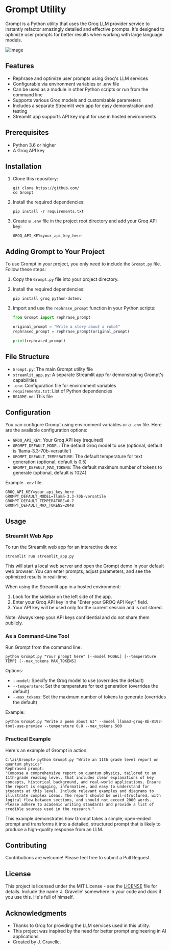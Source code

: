 # Grompt Utility

Grompt is a Python utility that uses the Groq LLM provider service to instantly refactor amazingly detailed and effective prompts. It's designed to optimize user prompts for better results when working with large language models.

![image](https://github.com/user-attachments/assets/42eb1007-0e43-445d-b763-c3aca0da43fd)

## Features

- Rephrase and optimize user prompts using Groq's LLM services
- Configurable via environment variables or .env file
- Can be used as a module in other Python scripts or run from the command line
- Supports various Groq models and customizable parameters
- Includes a separate Streamlit web app for easy demonstration and testing
- Streamlit app supports API key input for use in hosted environments

## Prerequisites

- Python 3.6 or higher
- A Groq API key

## Installation

1. Clone this repository:

   ```
   git clone https://github.com/
   cd Grompt
   ```

2. Install the required dependencies:

   ```
   pip install -r requirements.txt
   ```

3. Create a `.env` file in the project root directory and add your Groq API key:
   ```
   GROQ_API_KEY=your_api_key_here
   ```

## Adding Grompt to Your Project

To use Grompt in your project, you only need to include the `Grompt.py` file. Follow these steps:

1. Copy the `Grompt.py` file into your project directory.
2. Install the required dependencies:
   ```
   pip install groq python-dotenv
   ```
3. Import and use the `rephrase_prompt` function in your Python scripts:

   ```python
   from Grompt import rephrase_prompt

   original_prompt = "Write a story about a robot"
   rephrased_prompt = rephrase_prompt(original_prompt)

   print(rephrased_prompt)
   ```

## File Structure

- `Grompt.py`: The main Grompt utility file
- `streamlit_app.py`: A separate Streamlit app for demonstrating Grompt's capabilities
- `.env`: Configuration file for environment variables
- `requirements.txt`: List of Python dependencies
- `README.md`: This file

## Configuration

You can configure Grompt using environment variables or a `.env` file. Here are the available configuration options:

- `GROQ_API_KEY`: Your Groq API key (required)
- `GROMPT_DEFAULT_MODEL`: The default Groq model to use (optional, default is 'llama-3.3-70b-versatile')
- `GROMPT_DEFAULT_TEMPERATURE`: The default temperature for text generation (optional, default is 0.5)
- `GROMPT_DEFAULT_MAX_TOKENS`: The default maximum number of tokens to generate (optional, default is 1024)

Example `.env` file:

```
GROQ_API_KEY=your_api_key_here
GROMPT_DEFAULT_MODEL=llama-3.3-70b-versatile
GROMPT_DEFAULT_TEMPERATURE=0.7
GROMPT_DEFAULT_MAX_TOKENS=2048
```

## Usage

### Streamlit Web App

To run the Streamlit web app for an interactive demo:

```
streamlit run streamlit_app.py
```

This will start a local web server and open the Grompt demo in your default web browser. You can enter prompts, adjust parameters, and see the optimized results in real-time.

When using the Streamlit app in a hosted environment:

1. Look for the sidebar on the left side of the app.
2. Enter your Groq API key in the "Enter your GROQ API Key:" field.
3. Your API key will be used only for the current session and is not stored.

Note: Always keep your API keys confidential and do not share them publicly.

### As a Command-Line Tool

Run Grompt from the command line:

```
python Grompt.py "Your prompt here" [--model MODEL] [--temperature TEMP] [--max_tokens MAX_TOKENS]
```

Options:

- `--model`: Specify the Groq model to use (overrides the default)
- `--temperature`: Set the temperature for text generation (overrides the default)
- `--max_tokens`: Set the maximum number of tokens to generate (overrides the default)

Example:

```
python Grompt.py "Write a poem about AI" --model llama3-groq-8b-8192-tool-use-preview --temperature 0.8 --max_tokens 500
```

### Practical Example

Here's an example of Grompt in action:

```
C:\ai\Grompt> python Grompt.py "Write an 11th grade level report on quantum physics"
Rephrased prompt:
"Compose a comprehensive report on quantum physics, tailored to an 11th-grade reading level, that includes clear explanations of key concepts, historical background, and real-world applications. Ensure the report is engaging, informative, and easy to understand for students at this level. Include relevant examples and diagrams to illustrate complex ideas. The report should be well-structured, with logical flow between sections, and should not exceed 2000 words. Please adhere to academic writing standards and provide a list of credible sources used in the research."
```

This example demonstrates how Grompt takes a simple, open-ended prompt and transforms it into a detailed, structured prompt that is likely to produce a high-quality response from an LLM.

## Contributing

Contributions are welcome! Please feel free to submit a Pull Request.

## License

This project is licensed under the MIT License - see the [LICENSE](LICENSE) file for details.
Include the name 'J. Gravelle' somewhere in your code and docs if you use this. He's full of himself.

## Acknowledgments

- Thanks to Groq for providing the LLM services used in this utility.
- This project was inspired by the need for better prompt engineering in AI applications.
- Created by J. Gravelle.
